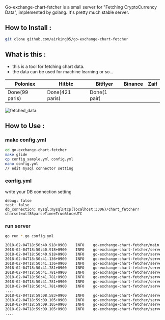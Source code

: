 Go-exchange-chart-fetcher is a small server for "Fetching CryptoCurrency Data", implemented by golang.
It's pretty much stable server.

## How to Install :

```bash
git clone github.com/airking05/go-exchange-chart-fetcher
```

## What is this :

- this is a tool for fetching chart data.
- the data can be used for machine learning or so...

| Poloniex       	| Hitbtc          	| Bitflyer     	| Binance 	| Zaif 	|
|----------------	|-----------------	|--------------	|---------	|------	|
| Done(99 paris) 	| Done(421 paris) 	| Done(1 pair) 	|         	|      	|

![fetched_data](https://i.imgur.com/Qt4gUf9.png)

## How to Use :

### make config.yml

```bash
cd go-exchange-chart-fetcher
make glide
cp config_sample.yml config.yml
nano config.yml
// edit mysql connector setting
```

### config.yml

write your DB connection setting
```
debug: false
test: false
db_connection: mysql:mysql@tcp(localhost:3306)/chart_fetcher?charset=utf8&parseTime=True&loc=UTC
```

### run server

```bash
go run *.go config.yml

2018-02-04T18:50:40.918+0900	INFO	go-exchange-chart-fetcher/main.go:51	starting chart_server...
2018-02-04T18:50:40.918+0900	INFO	go-exchange-chart-fetcher/server.go:31	checking currecy pairs updates
2018-02-04T18:50:40.918+0900	INFO	go-exchange-chart-fetcher/server.go:192	starting chart writer...
2018-02-04T18:50:41.136+0900	INFO	go-exchange-chart-fetcher/server.go:69	starting pair watcher [Bitflyer] BTC/JPY
2018-02-04T18:50:41.136+0900	INFO	go-exchange-chart-fetcher/server.go:31	checking currecy pairs updates
2018-02-04T18:50:41.781+0900	INFO	go-exchange-chart-fetcher/server.go:69	starting pair watcher [Poloniex] CLAM/BTC
2018-02-04T18:50:41.781+0900	INFO	go-exchange-chart-fetcher/server.go:69	starting pair watcher [Poloniex] BTCD/XMR
2018-02-04T18:50:41.781+0900	INFO	go-exchange-chart-fetcher/server.go:69	starting pair watcher [Poloniex] BTCD/BTC
2018-02-04T18:50:41.781+0900	INFO	go-exchange-chart-fetcher/server.go:69	starting pair watcher [Poloniex] ETH/USDT
2018-02-04T18:50:41.781+0900	INFO	go-exchange-chart-fetcher/server.go:69	starting pair watcher [Poloniex] ETH/BTC
....
2018-02-04T18:59:08.583+0900	INFO	go-exchange-chart-fetcher/server.go:31	checking currecy pairs updates
2018-02-04T18:59:09.105+0900	INFO	go-exchange-chart-fetcher/server.go:69	starting pair watcher [Hitbtc] DOGE/USD
2018-02-04T18:59:09.105+0900	INFO	go-exchange-chart-fetcher/server.go:69	starting pair watcher [Hitbtc] DOGE/ETH
2018-02-04T18:59:09.105+0900	INFO	go-exchange-chart-fetcher/server.go:69	starting pair watcher [Hitbtc] COV/BTC
....
```


